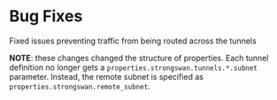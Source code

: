 # Bug Fixes

Fixed issues preventing traffic from being routed across the tunnels

**NOTE**: these changes changed the structure of properties. Each tunnel
definition no longer gets a `properties.strongswan.tunnels.*.subnet` parameter.
Instead, the remote subnet is specified as `properties.strongswan.remote_subnet`.
